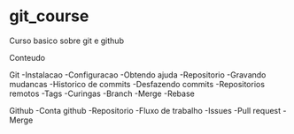 # git_course
Curso basico sobre git e github

Conteudo

Git
-Instalacao
-Configuracao
-Obtendo ajuda
-Repositorio
-Gravando mudancas
-Historico de commits
-Desfazendo commits
-Repositorios remotos
-Tags
-Curingas
-Branch
-Merge
-Rebase

Github
-Conta github
-Repositorio
-Fluxo de trabalho
-Issues
-Pull request
-Merge


